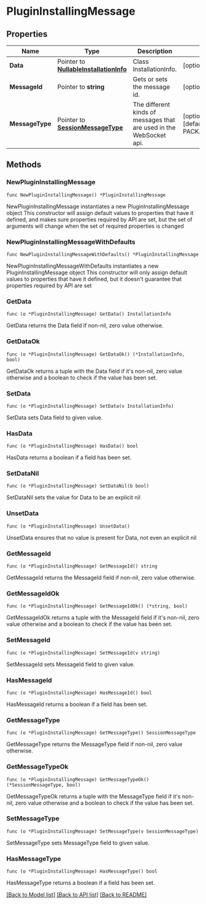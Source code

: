 # PluginInstallingMessage

## Properties

Name | Type | Description | Notes
------------ | ------------- | ------------- | -------------
**Data** | Pointer to [**NullableInstallationInfo**](InstallationInfo.md) | Class InstallationInfo. | [optional] 
**MessageId** | Pointer to **string** | Gets or sets the message id. | [optional] 
**MessageType** | Pointer to [**SessionMessageType**](SessionMessageType.md) | The different kinds of messages that are used in the WebSocket api. | [optional] [readonly] [default to PACKAGE_INSTALLING]

## Methods

### NewPluginInstallingMessage

`func NewPluginInstallingMessage() *PluginInstallingMessage`

NewPluginInstallingMessage instantiates a new PluginInstallingMessage object
This constructor will assign default values to properties that have it defined,
and makes sure properties required by API are set, but the set of arguments
will change when the set of required properties is changed

### NewPluginInstallingMessageWithDefaults

`func NewPluginInstallingMessageWithDefaults() *PluginInstallingMessage`

NewPluginInstallingMessageWithDefaults instantiates a new PluginInstallingMessage object
This constructor will only assign default values to properties that have it defined,
but it doesn't guarantee that properties required by API are set

### GetData

`func (o *PluginInstallingMessage) GetData() InstallationInfo`

GetData returns the Data field if non-nil, zero value otherwise.

### GetDataOk

`func (o *PluginInstallingMessage) GetDataOk() (*InstallationInfo, bool)`

GetDataOk returns a tuple with the Data field if it's non-nil, zero value otherwise
and a boolean to check if the value has been set.

### SetData

`func (o *PluginInstallingMessage) SetData(v InstallationInfo)`

SetData sets Data field to given value.

### HasData

`func (o *PluginInstallingMessage) HasData() bool`

HasData returns a boolean if a field has been set.

### SetDataNil

`func (o *PluginInstallingMessage) SetDataNil(b bool)`

 SetDataNil sets the value for Data to be an explicit nil

### UnsetData
`func (o *PluginInstallingMessage) UnsetData()`

UnsetData ensures that no value is present for Data, not even an explicit nil
### GetMessageId

`func (o *PluginInstallingMessage) GetMessageId() string`

GetMessageId returns the MessageId field if non-nil, zero value otherwise.

### GetMessageIdOk

`func (o *PluginInstallingMessage) GetMessageIdOk() (*string, bool)`

GetMessageIdOk returns a tuple with the MessageId field if it's non-nil, zero value otherwise
and a boolean to check if the value has been set.

### SetMessageId

`func (o *PluginInstallingMessage) SetMessageId(v string)`

SetMessageId sets MessageId field to given value.

### HasMessageId

`func (o *PluginInstallingMessage) HasMessageId() bool`

HasMessageId returns a boolean if a field has been set.

### GetMessageType

`func (o *PluginInstallingMessage) GetMessageType() SessionMessageType`

GetMessageType returns the MessageType field if non-nil, zero value otherwise.

### GetMessageTypeOk

`func (o *PluginInstallingMessage) GetMessageTypeOk() (*SessionMessageType, bool)`

GetMessageTypeOk returns a tuple with the MessageType field if it's non-nil, zero value otherwise
and a boolean to check if the value has been set.

### SetMessageType

`func (o *PluginInstallingMessage) SetMessageType(v SessionMessageType)`

SetMessageType sets MessageType field to given value.

### HasMessageType

`func (o *PluginInstallingMessage) HasMessageType() bool`

HasMessageType returns a boolean if a field has been set.


[[Back to Model list]](../README.md#documentation-for-models) [[Back to API list]](../README.md#documentation-for-api-endpoints) [[Back to README]](../README.md)


